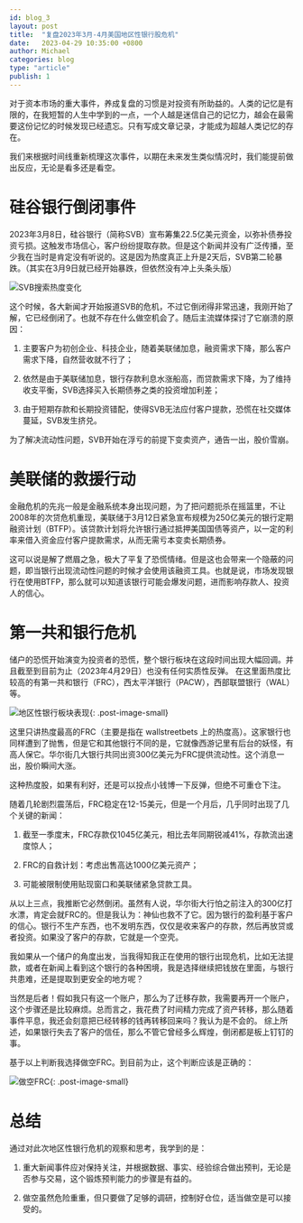 ```yaml
---
id: blog_3
layout: post
title:  "复盘2023年3月-4月美国地区性银行股危机"
date:   2023-04-29 10:35:00 +0800
author: Michael
categories: blog
type: "article"
publish: 1
---
```


对于资本市场的重大事件，养成复盘的习惯是对投资有所助益的。人类的记忆是有限的，在我短暂的人生中学到的一点，一个人越是迷信自己的记忆力，越会在最需要这份记忆的时候发现已经遗忘。只有写成文章记录，才能成为超越人类记忆的存在。

我们来根据时间线重新梳理这次事件，以期在未来发生类似情况时，我们能提前做出反应，无论是看多还是看空。

# 硅谷银行倒闭事件

2023年3月8日，硅谷银行（简称SVB）宣布筹集22.5亿美元资金，以弥补债券投资亏损。这触发市场信心，客户纷纷提取存款。但是这个新闻并没有广泛传播，至少我在当时是肯定没有听说的。这是因为热度真正上升是2天后，SVB第二轮暴跌。（其实在3月9日就已经开始暴跌，但依然没有冲上头条头版）

![SVB搜索热度变化](/assets/images/3/3-1.png)

这个时候，各大新闻才开始报道SVB的危机，不过它倒闭得非常迅速，我刚开始了解，它已经倒闭了。也就不存在什么做空机会了。随后主流媒体探讨了它崩溃的原因：

1. 主要客户为初创企业、科技企业，随着美联储加息，融资需求下降，那么客户需求下降，自然营收就不行了；

2. 依然是由于美联储加息，银行存款利息水涨船高，而贷款需求下降，为了维持收支平衡，SVB选择买入长期债券之类的投资增加利差；

3. 由于短期存款和长期投资错配，使得SVB无法应付客户提款，恐慌在社交媒体蔓延，SVB发生挤兑。

为了解决流动性问题，SVB开始在浮亏的前提下变卖资产，通告一出，股价雪崩。

# 美联储的救援行动

金融危机的先兆一般是金融系统本身出现问题，为了把问题扼杀在摇篮里，不让2008年的次贷危机重现，美联储于3月12日紧急宣布规模为250亿美元的银行定期融资计划（BTFP）。该贷款计划将允许银行通过抵押美国国债等资产，以一定的利率来借入资金应付客户提款需求，从而无需亏本变卖长期债券。

这可以说是解了燃眉之急，极大了平复了恐慌情绪。但是这也会带来一个隐蔽的问题，即当银行出现流动性问题的时候才会使用该融资工具。也就是说，市场发现银行在使用BTFP，那么就可以知道该银行可能会爆发问题，进而影响存款人、投资人的信心。

# 第一共和银行危机

储户的恐慌开始演变为投资者的恐慌，整个银行板块在这段时间出现大幅回调。并且截至到目前为止（2023年4月29日）也没有任何实质性反弹。
在这里面热度比较高的有第一共和银行（FRC），西太平洋银行（PACW），西部联盟银行（WAL）等。

![地区性银行板块表现](/assets/images/3/3-2.jpg){: .post-image-small}

这里只讲热度最高的FRC（主要是指在 wallstreetbets 上的热度高）。这家银行也同样遭到了抛售，但是它和其他银行不同的是，它就像西游记里有后台的妖怪，有高人保它。华尔街几大银行共同出资300亿美元为FRC提供流动性。这个消息一出，股价瞬间大涨。

这种热度股，如果有利好，还是可以投点小钱博一下反弹，但绝不可重仓下注。

随着几轮剧烈震荡后，FRC稳定在12-15美元，但是一个月后，几乎同时出现了几个关键的新闻：

1. 截至一季度末，FRC存款仅1045亿美元，相比去年同期锐减41%，存款流出速度惊人；

2. FRC的自救计划：考虑出售高达1000亿美元资产；

3. 可能被限制使用贴现窗口和美联储紧急贷款工具。

从以上三点，我推断它必然倒闭。虽然有人说，华尔街大行怕之前注入的300亿打水漂，肯定会就FRC的。但是我认为：神仙也救不了它。因为银行的盈利基于客户的信心。银行不生产东西，也不发明东西，仅仅是收来客户的存款，然后再放贷或者投资。如果没了客户的存款，它就是一个空壳。

我如果从一个储户的角度出发，当我得知我正在使用的银行出现危机，比如无法提款，或者在新闻上看到这个银行的各种困境，我是选择继续把钱放在里面，与银行共患难，还是提取到更安全的地方呢？

当然是后者！假如我只有这一个账户，那么为了迁移存款，我需要再开一个账户，这个步骤还是比较麻烦。总而言之，我花费了时间精力完成了资产转移，那么随着事件平息，我还会刻意把已经转移的钱再转移回来吗？我认为是不会的。
综上所述，如果银行失去了客户的信任，那么不管它曾经多么辉煌，倒闭都是板上钉钉的事。

基于以上判断我选择做空FRC。到目前为止，这个判断应该是正确的：

![做空FRC](/assets/images/3/3-3.jpg){: .post-image-small}

# 总结

通过对此次地区性银行危机的观察和思考，我学到的是：

1. 重大新闻事件应对保持关注，并根据数据、事实、经验综合做出预判，无论是否参与交易，这个锻炼预判能力的步骤是有益的。

2. 做空虽然危险重重，但只要做了足够的调研，控制好仓位，适当做空是可以接受的。